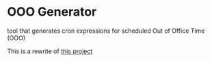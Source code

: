 # OOO Generator

 tool that generates cron expressions for scheduled Out of Office Time (OOO)

This is a rewrite of [this project](https://github.com/shiningDiamondDart/OOO-Scheduler)